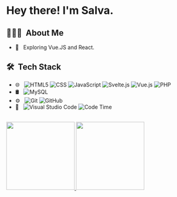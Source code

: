 <h1> Hey there! I'm Salva.</h1>

<h2> 👨🏻‍💻 &nbsp;About Me </h2>

- 🤔 &nbsp; Exploring Vue.JS and React.

<h2> 🛠 &nbsp;Tech Stack</h2>

- 🌐 &nbsp;
  ![HTML5](https://img.shields.io/badge/-HTML5-333333?style=flat&logo=HTML5)
  ![CSS](https://img.shields.io/badge/-CSS-333333?style=flat&logo=CSS3&logoColor=1572B6)
  ![JavaScript](https://img.shields.io/badge/-JavaScript-333333?style=flat&logo=javascript)
  ![Svelte.js](https://img.shields.io/badge/-Svelte.Js-333333?style=flat&logo=svelte)
  ![Vue.js](https://img.shields.io/badge/-Vue.Js-333333?style=flat&logo=vue.js)
  ![PHP](https://img.shields.io/badge/-PHP-333333?style=flat&logo=php)
- 🛢 &nbsp;
  ![MySQL](https://img.shields.io/badge/-MySQL-333333?style=flat&logo=mysql)
- ⚙️ &nbsp;
  ![Git](https://img.shields.io/badge/-Git-333333?style=flat&logo=git)
  ![GitHub](https://img.shields.io/badge/-GitHub-333333?style=flat&logo=github)
- 🔧 &nbsp;
  ![Visual Studio Code](https://img.shields.io/badge/-Visual%20Studio%20Code-333333?style=flat&logo=visual-studio-code&logoColor=007ACC)
  ![Code Time](https://img.shields.io/endpoint?style=flat&url=https://codetime-api.datreks.com/badge/901?logoColor=white%26project=%26recentMS=0%26showProject=false)
<br/>

<a href="https://github.com/yusril-adr">
  <img height="180em" src="https://github-readme-stats-1bae.vercel.app/api/?username=salvacmp&show_icons=true&include_all_commits=true&count_private=true&role=OWNER,ORGANIZATION_MEMBER,COLLABORATOR" />
  <img height="180em" src="https://github-readme-stats-1bae.vercel.app/api/top-langs/?username=salvacmp&show_icons=true&include_all_commits=true&count_private=true&role=OWNER,ORGANIZATION_MEMBER,COLLABORATOR" />
  <br/>
</a>

